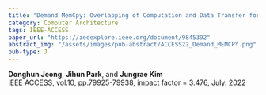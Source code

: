 ```yaml
---
title: "Demand MemCpy: Overlapping of Computation and Data Transfer for Heterogeneous Computing"
category: Computer Architecture
tags: IEEE-ACCESS
paper_url: "https://ieeexplore.ieee.org/document/9845392"
abstract_img: "/assets/images/pub-abstract/ACCESS22_Demand_MEMCPY.png"
pub-type: J
---
```


**Donghun Jeong**, **Jihun Park**, and **Jungrae Kim** <br>
IEEE ACCESS, vol.10, pp.79925-79938, impact factor = 3.476, July. 2022
